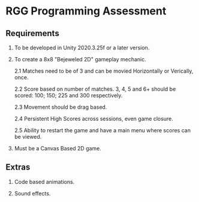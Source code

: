 # RGG Programming Assessment

## Requirements
1. To be developed in Unity 2020.3.25f or a later version.

2. To create a 8x8 "Bejeweled 2D" gameplay mechanic.

    2.1 Matches need to be of 3 and can be movied Horizontally or Verically, once.
    
    2.2 Score based on number of matches. 3, 4, 5 and 6+ should be scored: 100; 150; 225 and 300 respectively.
    
    2.3 Movement should be drag based.
    
    2.4 Persistent High Scores across sessions, even game closure.
    
    2.5 Ability to restart the game and have a main menu where scores can be viewed.
    
3. Must be a Canvas Based 2D game.


## Extras
1. Code based animations.

2. Sound effects.
